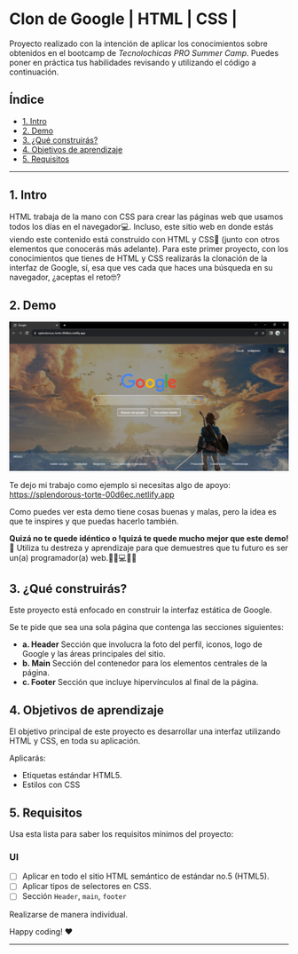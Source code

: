 # Clon de Google | HTML | CSS |
Proyecto realizado con la intención de aplicar los conocimientos sobre obtenidos en el bootcamp de *Tecnolochicas PRO Summer Camp*.
Puedes poner en práctica tus habilidades revisando y utilizando el código a continuación.

## Índice
* [1. Intro](https://github.com/MinervaHernandez/technolochicas-pro-summer/blob/main/README.md#1-intro)
* [2. Demo](https://github.com/MinervaHernandez/technolochicas-pro-summer/blob/main/README.md#2-demo)
* [3. ¿Qué construirás?](https://github.com/MinervaHernandez/technolochicas-pro-summer/blob/main/README.md#3-qu%C3%A9-construir%C3%A1s)
* [4. Objetivos de aprendizaje](https://github.com/MinervaHernandez/technolochicas-pro-summer/blob/main/README.md#4-objetivos-de-aprendizaje)
* [5. Requisitos](https://github.com/MinervaHernandez/technolochicas-pro-summer/blob/main/README.md#5-requisitos)

****

## 1. Intro
HTML trabaja de la mano con CSS para crear las páginas web que usamos todos los días en el navegador💻. 
Incluso, este sitio web en donde estás viendo este contenido está construido con HTML y CSS🤯 
(junto con otros elementos que conocerás más adelante). Para este primer proyecto, con los conocimientos 
que tienes de HTML y CSS realizarás la clonación de la interfaz de Google, sí, esa que ves cada que haces 
una búsqueda en su navegador, ¿aceptas el reto🤓?

## 2. Demo
![imagenes_g]("./../imagenes_g/demo_clon.png)

Te dejo mi trabajo como ejemplo si necesitas algo de apoyo:
https://splendorous-torte-00d6ec.netlify.app

Como puedes ver esta demo tiene cosas buenas y malas, pero la idea es que te inspires y que puedas hacerlo también.

  **Quizá no te quede idéntico o !quizá te quede mucho mejor que este demo!🤩** 
  Utiliza tu destreza y aprendizaje para que demuestres que tu futuro es ser un(a) programador(a) web.👩🏻💻👦🏻

## 3. ¿Qué construirás?
Este proyecto está enfocado en construir la interfaz estática de Google.

Se te pide que sea una sola página que contenga las secciones siguientes:
  - **a. Header**
    Sección que involucra la foto del perfil, iconos, logo de Google y las áreas principales del sitio.
  - **b. Main**
    Sección del contenedor para los elementos centrales de la página. 
  - **c. Footer**
    Sección que incluye hipervínculos al final de la página.
    
## 4. Objetivos de aprendizaje
El objetivo principal de este proyecto es desarrollar una interfaz utilizando HTML y CSS, en toda su aplicación.

Aplicarás:

- Etiquetas estándar HTML5.
- Estilos con CSS

## 5. Requisitos

Usa esta lista para saber los requisitos mínimos del proyecto:

### UI
- [ ] Aplicar en todo el sitio HTML semántico de estándar no.5 (HTML5).
- [ ] Aplicar tipos de selectores en CSS.
- [ ] Sección `Header`, `main`, `footer`

Realizarse de manera individual.

Happy coding! ❤

****
